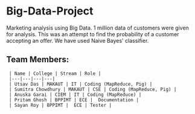 # Big-Data-Project
Marketing analysis using Big Data.
1 million data of customers were given for analysis. 
This was an attempt to find the probability of a customer accepting an offer. 
We have used Naive Bayes' classifier.

## Team Members:
     | Name | College | Stream | Role |
     |---|---|---|---|
     | Utsav Das | MAKAUT | IT | Coding (MapReduce, Pig) |
     | Sumitra Chowdhury | MAKAUT | CSE | Coding (MapReduce, Pig) |
     | Anuska Garai | CIEM | IT | Coding (MapReduce) |
     | Pritam Ghosh | BPPIMT | ECE |  Documentation |
     | Sayan Roy | BPPIMT |  ECE | Tester |
     





